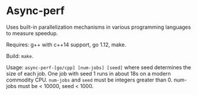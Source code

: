# Async-perf
Uses built-in parallelization mechanisms in various programming languages to measure speedup.

Requires: g++ with c++14 support, go 1.12, make.

Build: `make`.

Usage: `async-perf-[go/cpp] [num-jobs] [seed]` where seed determines the size of each job.
One job with seed 1 runs in about 18s on a modern commodity CPU.
`num-jobs` and `seed` must be integers greater than 0. num-jobs must be < 10000, seed < 1000.
